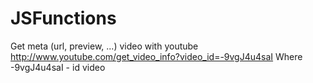 # JSFunctions

Get meta (url, preview, ...) video with youtube
http://www.youtube.com/get_video_info?video_id=-9vgJ4u4saI
Where -9vgJ4u4saI - id video
